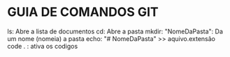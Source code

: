 # GUIA DE COMANDOS GIT

ls:  Abre a lista de documentos
cd: Abre a pasta 
mkdir: "NomeDaPasta": Da um nome (nomeia) a pasta
echo: "# NomeDaPasta" >> aquivo.extensão 
code . : ativa os codigos